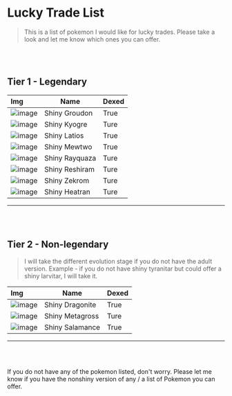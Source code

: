 # Lucky Trade List

> This is a list of pokemon I would like for lucky trades. Please take a look and let me know which ones you can offer.

<br></br>

## Tier 1 - Legendary

| Img             | Name             | Dexed |
| :--------- | ----------- | ------------ |
| ![image](image/groudon.png)| Shiny Groudon|True|
| ![image](image/kyo.png) | Shiny Kyogre | Ture|
| ![image](image/latios.png)| Shiny Latios| True|
| ![image](image/mewtwo.png)| Shiny Mewtwo|True|
| ![image](image/ray.png) | Shiny Rayquaza | Ture|
| ![image](image/resh.png)| Shiny Reshiram| Ture|
| ![image](image/zek.png)| Shiny Zekrom| Ture|
| ![image](image/heat.png)| Shiny Heatran| Ture|
----

<br></br>

## Tier 2 - Non-legendary

> I will take the different evolution stage if you do not have the adult version. Example - if you do not have shiny tyranitar but could offer a shiny larvitar, I will take it.

| Img             | Name             | Dexed |
| :--------- | ----------- | ------------ |
| ![image](image/dra.png)| Shiny Dragonite|True|
| ![image](image/meta.png) | Shiny Metagross | Ture|
| ![image](image/sal.png)| Shiny Salamance| True|
----

<br></br>

If you do not have any of the pokemon listed, don't worry. Please let me know if you have the nonshiny version of any / a list of Pokemon you can offer.
